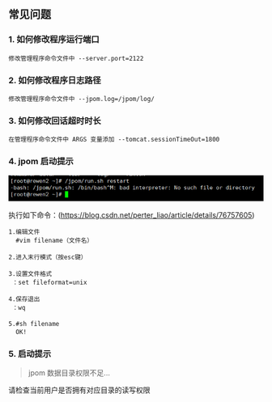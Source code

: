 ## 常见问题

   ### 1. 如何修改程序运行端口
   
    修改管理程序命令文件中 --server.port=2122
        
   ### 2. 如何修改程序日志路径
   
    修改管理程序命令文件中 --jpom.log=/jpom/log/
        
   ### 3. 如何修改回话超时时长
        
    在管理程序命令文件中 ARGS 变量添加 --tomcat.sessionTimeOut=1800
        
   ### 4. jpom 启动提示
   
   ![jpom](/doc/error/ff-unix.png)
    
   执行如下命令：(https://blog.csdn.net/perter_liao/article/details/76757605)
   
    1.编辑文件
      #vim filename（文件名）
      
    2.进入末行模式（按esc键）
    
    3.设置文件格式
     ：set fileformat=unix
     
    4.保存退出
     ：wq
     
    5.#sh filename
      OK!
      
   ### 5. 启动提示
   
   > jpom 数据目录权限不足...
   
   请检查当前用户是否拥有对应目录的读写权限